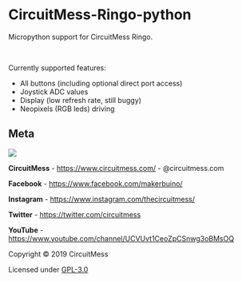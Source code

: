 # CircuitMess-Ringo-python
Micropython support for CircuitMess Ringo.

<br/>

Currently supported features:

 - All buttons (including optional direct port access)
 - Joystick ADC values
 - Display (low refresh rate, still buggy)
 - Neopixels (RGB leds) driving
 

## Meta


<img src="https://www.circuitmess.com/wp-content/uploads/CM-Meta-BlackHQ2.png">


**CircuitMess** - https://www.circuitmess.com/ - @circuitmess.com

**Facebook** - https://www.facebook.com/makerbuino/

**Instagram** - https://www.instagram.com/thecircuitmess/

**Twitter** - https://twitter.com/circuitmess 

**YouTube** - https://www.youtube.com/channel/UCVUvt1CeoZpCSnwg3oBMsOQ

Copyright © 2019 CircuitMess

Licensed under [GPL-3.0](https://www.gnu.org/licenses/gpl-3.0.html)